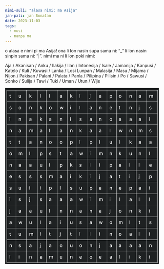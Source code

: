 ```yaml
---
nimi-suli: "alasa nimi: ma Asija"
jan-pali: jan Sonatan
date: 2023-11-03
tags:
  - musi
  - nanpa ma
---
```

o alasa e nimi pi ma Asija! ona li lon nasin supa sama ni: “_” li lon nasin sinpin sama ni: “|”. nimi ma ni li lon poki nimi:

Aja / Akanisan / Anku / Ilakija / Ilan / Intonesija / Isale / Jamanija / Kanpusi / Katelo / Kuli / Kuwasi / Lanka / Losi Lunpan / Malasija / Masu / Mijama / Nijon / Pakisan / Palani / Palata / Panla / Pilipina / Pilisin / Po / Sawusi / Sonko / Sulija / Tawi / Tuki / Uman / Utun / Wije

![alasa nimi: ma Asija](/toki/images/alasa-nimi-pi-ma-asija.png)